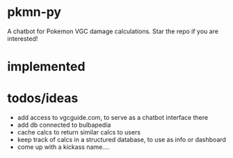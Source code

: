 # pkmn-py
A chatbot for Pokemon VGC damage calculations. Star the repo if you are interested!



# implemented


# todos/ideas
- add access to vgcguide.com, to serve as a chatbot interface there
- add  db connected to bulbapedia
- cache calcs to return similar calcs to users
- keep track of calcs in a structured database, to use as info or dashboard
- come up with a kickass name....
